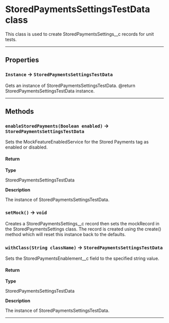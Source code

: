 # StoredPaymentsSettingsTestData class

This class is used to create StoredPaymentsSettings__c records for unit tests.

---
## Properties

### `Instance` → `StoredPaymentsSettingsTestData`

Gets an instance of StoredPaymentsSettingsTestData. @return StoredPaymentsSettingsTestData instance.

---
## Methods
### `enableStoredPayments(Boolean enabled)` → `StoredPaymentsSettingsTestData`

Sets the MockFeatureEnabledService for the Stored Payments tag as enabled or disabled.

#### Return

**Type**

StoredPaymentsSettingsTestData

**Description**

The instance of StoredPaymentsSettingsTestData.

### `setMock()` → `void`

Creates a StoredPaymentsSettings__c record then sets the mockRecord in the StoredPaymentsSettings class. The record is created using the create() method which will reset this instance back to the defaults.

### `withClass(String className)` → `StoredPaymentsSettingsTestData`

Sets the StoredPaymentsEnablement__c field to the specified string value.

#### Return

**Type**

StoredPaymentsSettingsTestData

**Description**

The instance of StoredPaymentsSettingsTestData.

---
